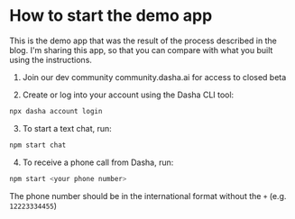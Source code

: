 # How to start the demo app

This is the demo app that was the result of the process described in the blog. I'm sharing this app, so that you can compare with what you built using the instructions.

1. Join our dev community community.dasha.ai for access to closed beta


2. Create or log into your account using the Dasha CLI tool:

```sh
npx dasha account login
```

3. To start a text chat, run:

```sh
npm start chat
```

4. To receive a phone call from Dasha, run:

```sh
npm start <your phone number>
```

The phone number should be in the international format without the `+` (e.g. `12223334455`)

